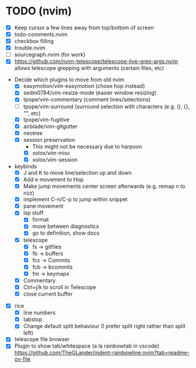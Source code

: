 # TODO (nvim)
- [x] Keep cursor a few lines away from top/bottom of screen
- [x] todo-comments.nvim
- [x] checkbox filling
- [x] trouble.nvim
- [ ] sourcegraph.nvim (for work)
- [x] https://github.com/nvim-telescope/telescope-live-grep-args.nvim
    allows telescope grepping with arguments (certain files, etc)
- Decide which plugins to move from old nvim
    - [x] easymotion/vim-easymotion (chose hop instead)
    - [x] sedm0784/vim-resize-mode (easier window resizing)
    - [x] tpope/vim-commentary (comment lines/selections)
    - [ ] tpope/vim-surround (surround selection with characters (e.g. (), {}, "", etc)
    - [x] tpope/vim-fugitive
    - [x] airblade/vim-gitgutter
    - [x] neotree
    - [x] session preservation
        - This might not be necessary due to harpoon
        - [x] xolox/vim-misc
        - [x] xolox/vim-session
- keybinds
    - [x] J and K to move line/selection up and down
    - [x] Add e movement to Hop
    - [x] Make jump movements center screen afterwards (e.g. remap n to nzz)
    - [x] implement C-n/C-p to jump within snippet
    - [x] pane movement
    - [x] lsp stuff
        - [x] format
        - [x] move between diagnostics
        - [x] go to definition, show docs
    - [x] telescope
        - [x] fs -> gitfiles
        - [x] fb -> buffers
        - [x] fcc -> Commits
        - [x] fcb -> bcommits
        - [x] fm -> keymaps
    - [x] Commentary
    - [x] Ctrl+j/k to scroll in Telescope
    - [x] close current buffer
- [x] rice
    - [x] line numbers
    - [x] tabstop
    - [x] Change default split behaviour (I prefer split right rather than split left)
- [x] telescope file browser
- [x] Plugin to show tab/whitespace (a la rainbowtab in vscode) https://github.com/TheGLander/indent-rainbowline.nvim?tab=readme-ov-file

